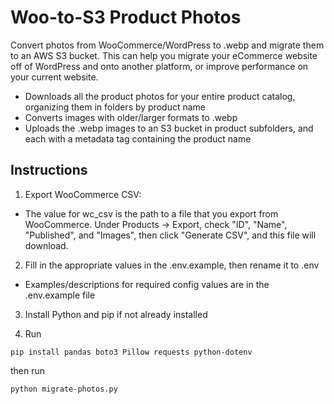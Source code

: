 # Woo-to-S3 Product Photos
Convert photos from WooCommerce/WordPress to .webp and migrate them to an AWS S3 bucket. This can help you migrate your eCommerce website off of WordPress and onto another platform, or improve performance on your current website.

- Downloads all the product photos for your entire product catalog, organizing them in folders by product name
- Converts images with older/larger formats to .webp
- Uploads the .webp images to an S3 bucket in product subfolders, and each with a metadata tag containing the product name

## Instructions
1. Export WooCommerce CSV:
  - The value for wc_csv is the path to a file that you export from WooCommerce. Under Products -> Export, check "ID", "Name", "Published", and "Images", then click "Generate CSV", and this file will download.
2. Fill in the appropriate values in the .env.example, then rename it to .env
  - Examples/descriptions for required config values are in the .env.example file

3. Install Python and pip if not already installed

4. Run 
```
pip install pandas boto3 Pillow requests python-dotenv
```
then run 

```
python migrate-photos.py
```

